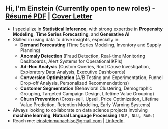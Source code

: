 <h2> Hi, I'm Einstein (Currently open to new roles) - 
 <a href="https://drive.google.com/file/d/1GHRHK9UJ4XgjFGaoqSKJCnMwDVSc0PN3/view?usp=sharing">Résumé PDF</a> | 
 <a href="https://drive.google.com/file/d/1LC_QECg-1Bg_csEs2S7X__bW1C4CFsHz/view?usp=sharing">Cover Letter</a></h2>

- I specialize in **Statistical Inference**, with strong expertise in **Propensity Modeling**, **Time Series Forecasting**, and **Generative AI**
- Skilled in using data to drive insights, especially in:
   - **Demand Forecasting** (Time Series Modeling, Inventory and Supply Planning)
   - **Anomaly Detection** (Fraud Detection, Real-time Monitoring Dashboards, Alert Systems for Operational KPIs)
   - **Ad-Hoc Analysis** (Custom Queries, Root Cause Investigation, Exploratory Data Analysis, Executive Dashboards)
   - **Conversion Optimization** (A/B Testing and Experimentation, Funnel Drop-off Analysis, Personalized Recommendations)
   - **Customer Segmentation** (Behavioral Clustering, Demographic Grouping, Targeted Campaign Design, Lifetime Value Grouping)
   - **Churn Prevention** (Cross-sell, Upsell, Price Optimization, Lifetime Value Prediction, Retention Modeling, Early Warning Systems)
- Always looking to collaborate on data science projects involving **machine learning**, **Natural Language Processing** `(NLP, NLU, RAGs)`
- Reach me: [einsteinmunachiso@gmail.com](mailto:einsteinmunachiso@gmail.com) | [LinkedIn](https://www.linkedin.com/in/einstein-ebereonwu/).
